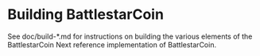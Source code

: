 Building BattlestarCoin
================

See doc/build-*.md for instructions on building the various
elements of the BattlestarCoin Next reference implementation of BattlestarCoin.
